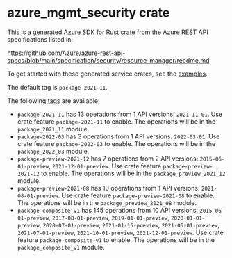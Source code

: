 # azure_mgmt_security crate

This is a generated [Azure SDK for Rust](https://github.com/Azure/azure-sdk-for-rust) crate from the Azure REST API specifications listed in:

https://github.com/Azure/azure-rest-api-specs/blob/main/specification/security/resource-manager/readme.md

To get started with these generated service crates, see the [examples](https://github.com/Azure/azure-sdk-for-rust/blob/main/services/README.md#examples).

The default tag is `package-2021-11`.

The following [tags](https://github.com/Azure/azure-sdk-for-rust/blob/main/services/tags.md) are available:

- `package-2021-11` has 13 operations from 1 API versions: `2021-11-01`. Use crate feature `package-2021-11` to enable. The operations will be in the `package_2021_11` module.
- `package-2022-03` has 3 operations from 1 API versions: `2022-03-01`. Use crate feature `package-2022-03` to enable. The operations will be in the `package_2022_03` module.
- `package-preview-2021-12` has 7 operations from 2 API versions: `2015-06-01-preview`, `2021-12-01-preview`. Use crate feature `package-preview-2021-12` to enable. The operations will be in the `package_preview_2021_12` module.
- `package-preview-2021-08` has 10 operations from 1 API versions: `2021-08-01-preview`. Use crate feature `package-preview-2021-08` to enable. The operations will be in the `package_preview_2021_08` module.
- `package-composite-v1` has 145 operations from 10 API versions: `2015-06-01-preview`, `2017-08-01-preview`, `2019-01-01-preview`, `2020-01-01-preview`, `2020-07-01-preview`, `2021-01-15-preview`, `2021-05-01-preview`, `2021-07-01-preview`, `2021-10-01-preview`, `2021-12-01-preview`. Use crate feature `package-composite-v1` to enable. The operations will be in the `package_composite_v1` module.
